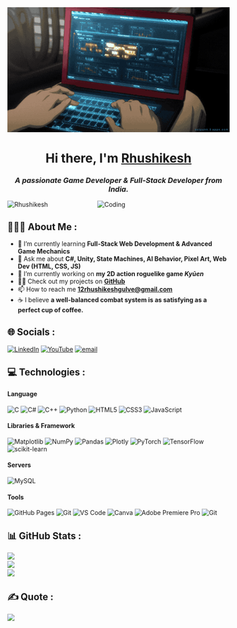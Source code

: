 <img src="./programing2.gif" alt="soura-banner">


<h1 align="center"> Hi there, I'm <a href="https://www.linkedin.com/in/rhushi-07/" target="_blank" rel="noopener noreferrer"> Rhushikesh </a>  </samp>
<h3 align="center"><i>A passionate Game Developer & Full-Stack Developer from India.</i></h3>
<img align="right" alt="Coding" width="300" src="https://valesh.dev/images/coder.gif">
  
  
<img src="https://komarev.com/ghpvc/?username=rhushi-07&label=Profile%20views&color=0e75b6&style=flat" alt="Rhushikesh" />
  
  
<h2> 👨🏻‍💻 About Me :</h2>

- 🌱 I’m currently learning **Full-Stack Web Development & Advanced Game Mechanics** 
- 💬 Ask me about **C#, Unity, State Machines, AI Behavior, Pixel Art, Web Dev (HTML, CSS, JS)** 
- 📝 I’m currently working on **my 2D action roguelike game *Kyūen*** 
- 👨‍💻 Check out my projects on **[GitHub](https://github.com/rhushi-07)** 
- 📫 How to reach me **12rhushikeshgulve@gmail.com**  <br>
- ☕ I believe **a well-balanced combat system is as satisfying as a perfect cup of coffee.** 



## 🌐 Socials :

[![LinkedIn](https://img.shields.io/badge/LinkedIn-%230077B5.svg?logo=linkedin&logoColor=white)](https://linkedin.com/in/rhushikesh-gulave-689b61288) 
[![YouTube](https://img.shields.io/badge/YouTube-%23FF0000.svg?logo=YouTube&logoColor=white)](https://youtube.com/@@PyreStudios) 
[![email](https://img.shields.io/badge/Email-D14836?logo=gmail&logoColor=white)](mailto:12rhushikeshgulve@gmail.com) 


## 💻 Technologies :

#### Language 

![C](https://img.shields.io/badge/-C-00599C?style=flat-square&logo=c)
![C#](https://img.shields.io/badge/-C%23-239120?style=flat-square&logo=c-sharp&logoColor=white)
![C++](https://img.shields.io/badge/-C++-00599C?style=flat-square&logo=cplusplus)
![Python](https://img.shields.io/badge/python-00599C?style=flat-square&logo=python&logoColor=ffdd54)
![HTML5](https://img.shields.io/badge/-HTML5-E34F26?style=flat-square&logo=html5&logoColor=white)
![CSS3](https://img.shields.io/badge/-CSS3-1572B6?style=flat-square&logo=css3)
![JavaScript](https://img.shields.io/badge/-JavaScript-black?style=flat-square&logo=javascript)

#### Libraries & Framework 

![Matplotlib](https://img.shields.io/badge/Matplotlib-%23ffffff.svg?style=for-the-badge&logo=Matplotlib&logoColor=black) 
![NumPy](https://img.shields.io/badge/numpy-%23013243.svg?style=for-the-badge&logo=numpy&logoColor=white) 
![Pandas](https://img.shields.io/badge/pandas-%23150458.svg?style=for-the-badge&logo=pandas&logoColor=white) 
![Plotly](https://img.shields.io/badge/Plotly-%233F4F75.svg?style=for-the-badge&logo=plotly&logoColor=white) 
![PyTorch](https://img.shields.io/badge/PyTorch-%23EE4C2C.svg?style=for-the-badge&logo=PyTorch&logoColor=white) 
![TensorFlow](https://img.shields.io/badge/TensorFlow-%23FF6F00.svg?style=for-the-badge&logo=TensorFlow&logoColor=white) 
![scikit-learn](https://img.shields.io/badge/scikit--learn-%23F7931E.svg?style=for-the-badge&logo=scikit-learn&logoColor=white) 

#### Servers

![MySQL](https://img.shields.io/badge/mysql-%2300f.svg?style=flat&logo=mysql&logoColor=white) 

#### Tools 

![GitHub Pages](https://img.shields.io/badge/GitHub%20Pages-%23327FC7.svg?logo=github&style=flat-square&logoColor=white)
![Git](https://img.shields.io/badge/-Git-black?style=flat-square&logo=git)
![VS Code](https://img.shields.io/badge/-VS%20Code-007ACC?style=flat-square&logo=visual-studio-code)
![Canva](https://img.shields.io/badge/Canva-%2300C4CC.svg?style=flat-square&logo=Canva&logoColor=white)
![Adobe Premiere Pro](https://img.shields.io/badge/Adobe%20Premiere%20Pro-9999FF.svg?style=for-the-badge&logo=Adobe%20Premiere%20Pro&logoColor=white)
![Git](https://img.shields.io/badge/-Filmora-black?style=flat-square&logo=git)



## 📊 GitHub Stats :

![](https://github-readme-streak-stats.herokuapp.com/?user=rhushi-07&theme=radical&hide_border=false)<br/>
![](https://github-readme-stats.vercel.app/api?username=rhushi-07&theme=radical&hide_border=false&include_all_commits=false&count_private=false)<br/>
![](https://github-readme-stats.vercel.app/api/top-langs/?username=rhushi-07&theme=radical&hide_border=false&include_all_commits=false&count_private=false&layout=compact)


  
## ✍️ Quote :

![](https://quotes-github-readme.vercel.app/api?type=horizontal&theme=radical)



